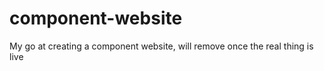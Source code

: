 component-website
=================

My go at creating a component website, will remove once the real thing is live